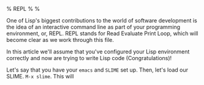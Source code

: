 % REPL
%
%

One of Lisp's biggest contributions to the world of software development is the idea of an 
interactive command line as part of your programming environment, or, REPL. REPL stands for
Read Evaluate Print Loop, which will become clear as we work through this file.

In this article we'll assume that you've configured your Lisp environment correctly and
now are trying to write Lisp code (Congratulations)!

Let's say that you have your `emacs` and `SLIME` set up. Then, let's load our SLIME. `M-x slime`.  This will 
